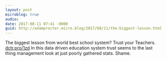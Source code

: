 ```yaml
---
layout: post
microblog: true
audio: 
date: 2017-08-11 07:41 -0000
guid: http://adamprocter.micro.blog/2017/08/11/the-biggest-lesson.html
---
```

The biggest lesson from world best school system? Trust your Teachers. [dctr.pro/1zd](http://dctr.pro/1zd) In this data driven education system trust seems to the last thing management look at just poorly gathered stats. Shame. 
